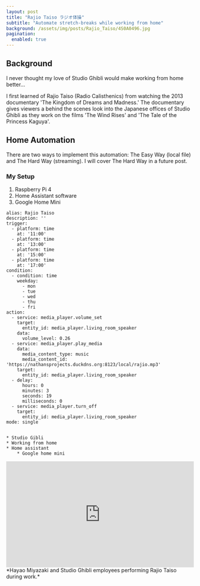 ```yaml
---
layout: post
title: "Rajio Taiso ラジオ体操"
subtitle: "Automate stretch-breaks while working from home"
background: /assets/img/posts/Rajio_Taiso/4S0A0496.jpg
pagination: 
  enabled: true
---
```


## Background
I never thought my love of Studio Ghibli would make working from home better... 

I first learned of Rajio Taiso (Radio Calisthenics) from watching the 2013 documentary 'The Kingdom of Dreams and Madness.' The documentary gives viewers a behind the scenes look into the Japanese offices of Studio Ghibli as they work on the films 'The Wind Rises' and 'The Tale of the Princess Kaguya'.

## Home Automation
There are two ways to implement this automation: The Easy Way (local file) and The Hard Way (streaming). I will cover The Hard Way in a future post.

### My Setup
1. Raspberry Pi 4
2. Home Assistant software
3. Google Home Mini

```{r}
alias: Rajio Taiso
description: ''
trigger:
  - platform: time
    at: '11:00'
  - platform: time
    at: '13:00'
  - platform: time
    at: '15:00'
  - platform: time
    at: '17:00'
condition:
  - condition: time
    weekday:
      - mon
      - tue
      - wed
      - thu
      - fri
action:
  - service: media_player.volume_set
    target:
      entity_id: media_player.living_room_speaker
    data:
      volume_level: 0.26
  - service: media_player.play_media
    data:
      media_content_type: music
      media_content_id: 'https://nathansprojects.duckdns.org:8123/local/rajio.mp3'
    target:
      entity_id: media_player.living_room_speaker
  - delay:
      hours: 0
      minutes: 3
      seconds: 19
      milliseconds: 0
  - service: media_player.turn_off
    target:
      entity_id: media_player.living_room_speaker
mode: single


* Studio Gibli
* Working from home
* Home assistant
    * Google home mini
```

<div style="padding:56.25% 0 0 0;position:relative;"><iframe src="https://player.vimeo.com/video/113410334?title=0&byline=0&portrait=0" style="position:absolute;top:0;left:0;width:100%;height:100%;" frameborder="0" allow="autoplay; fullscreen; picture-in-picture" allowfullscreen></iframe></div><script src="https://player.vimeo.com/api/player.js"></script>
*Hayao Miyazaki and Studio Ghibli employees performing Rajio Taiso during work.*
